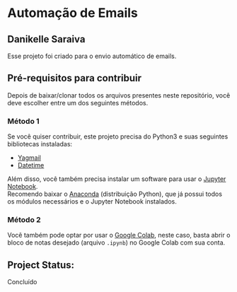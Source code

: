 # Automação de Emails
## Danikelle Saraiva
Esse projeto foi criado para o envio automático de emails.
## Pré-requisitos para contribuir

Depois de baixar/clonar todos os arquivos presentes neste repositório, você deve escolher entre um dos seguintes métodos.

### Método 1
Se você quiser contribuir, este projeto precisa do Python3 e suas seguintes bibliotecas instaladas:
* [Yagmail](https://pypi.org/project/yagmail/)
* [Datetime](https://docs.python.org/3/library/datetime.html)


Além disso, você também precisa instalar um software para usar o [Jupyter Notebook](https://jupyter.org/).  
Recomendo baixar o [Anaconda](https://www.anaconda.com/) (distribuição Python), que já possui todos os módulos necessários e o Jupyter Notebook instalados.

### Método 2
Você também pode optar por usar o [Google Colab](https://colab.research.google.com/), neste caso, basta abrir o bloco de notas desejado (arquivo `.ipynb`) no Google Colab com sua conta.

## Project Status:

Concluído
